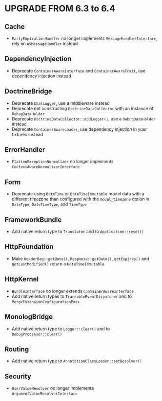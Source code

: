 UPGRADE FROM 6.3 to 6.4
=======================

Cache
-----

 * `EarlyExpirationHandler` no longer implements `MessageHandlerInterface`, rely on `AsMessageHandler` instead

DependencyInjection
-------------------

 * Deprecate `ContainerAwareInterface` and `ContainerAwareTrait`, use dependency injection instead

DoctrineBridge
--------------

 * Deprecate `DbalLogger`, use a middleware instead
 * Deprecate not constructing `DoctrineDataCollector` with an instance of `DebugDataHolder`
 * Deprecate `DoctrineDataCollector::addLogger()`, use a `DebugDataHolder` instead
 * Deprecate `ContainerAwareLoader`, use dependency injection in your fixtures instead

ErrorHandler
------------

 * `FlattenExceptionNormalizer` no longer implements `ContextAwareNormalizerInterface`

Form
----

 * Deprecate using `DateTime` or `DateTimeImmutable` model data with a different timezone than configured with the
   `model_timezone` option in `DateType`, `DateTimeType`, and `TimeType`

FrameworkBundle
---------------

 * Add native return type to `Translator` and to `Application::reset()`

HttpFoundation
--------------

 * Make `HeaderBag::getDate()`, `Response::getDate()`, `getExpires()` and `getLastModified()` return a `DateTimeImmutable`

HttpKernel
----------

 * `BundleInterface` no longer extends `ContainerAwareInterface`
 * Add native return types to `TraceableEventDispatcher` and to `MergeExtensionConfigurationPass`

MonologBridge
-------------

 * Add native return type to `Logger::clear()` and to `DebugProcessor::clear()`

Routing
-------

 * Add native return type to `AnnotationClassLoader::setResolver()`

Security
--------

 * `UserValueResolver` no longer implements `ArgumentValueResolverInterface`
